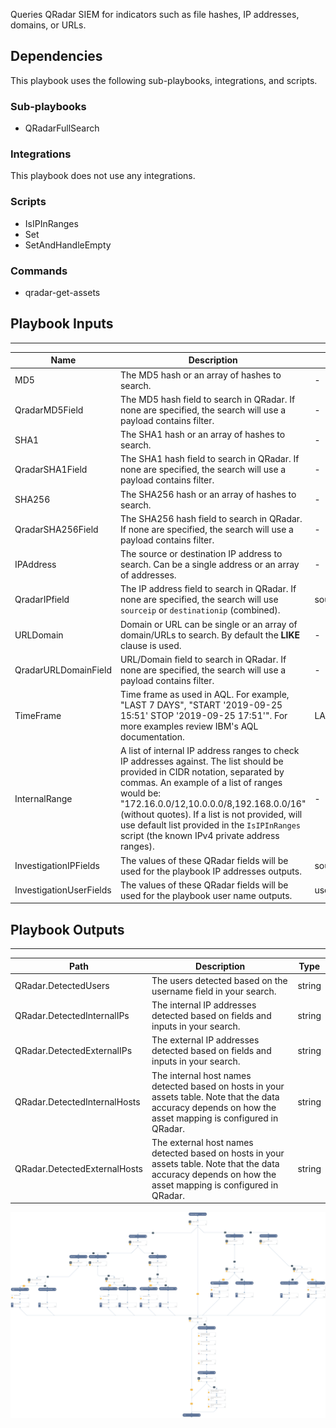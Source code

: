 Queries QRadar SIEM for indicators such as file hashes, IP addresses, domains, or URLs. 

## Dependencies
This playbook uses the following sub-playbooks, integrations, and scripts.

### Sub-playbooks
* QRadarFullSearch

### Integrations
This playbook does not use any integrations.

### Scripts
* IsIPInRanges
* Set
* SetAndHandleEmpty

### Commands
* qradar-get-assets

## Playbook Inputs
---

| **Name** | **Description** | **Default Value** | **Required** |
| --- | --- | --- | --- | 
| MD5 | The MD5 hash or an array of hashes to search. | - | Optional |
| QradarMD5Field | The MD5 hash field to search in QRadar. If none are specified, the search will use a payload contains filter. | - | Optional |
| SHA1 | The SHA1 hash or an array of hashes to search. | - | Optional |
| QradarSHA1Field | The SHA1 hash field to search in QRadar. If none are specified, the search will use a payload contains filter. | - |  Optional |
| SHA256 | The SHA256 hash or an array of hashes to search. | - | Optional |
| QradarSHA256Field | The SHA256 hash field to search in QRadar. If none are specified, the search will use a payload contains filter. | - | Optional |
| IPAddress | The source or destination IP address to search. Can be a single address or an array of addresses. | - | Optional |
| QradarIPfield | The IP address field to search in QRadar. If none are specified, the search will use `sourceip` or `destinationip` (combined). | sourceip,destinationip | Optional |
| URLDomain | Domain or URL can be single or an array of domain/URLs to search. By default the **LIKE** clause is used. | - | Optional |
| QradarURLDomainField | URL/Domain field to search in QRadar. If none are specified, the search will use a payload contains filter.  | - | Optional |
| TimeFrame | Time frame as used in AQL. For example, "LAST 7 DAYS", "START '2019-09-25 15:51' STOP '2019-09-25 17:51'". For more examples review IBM's AQL documentation. | LAST 7 DAYS | Optional |
| InternalRange | A list of internal IP address ranges to check IP addresses against. The list should be provided in CIDR notation, separated by commas. An example of a list of ranges would be: "172.16.0.0/12,10.0.0.0/8,192.168.0.0/16" (without quotes). If a list is not provided, will use default list provided in the `IsIPInRanges` script (the known IPv4 private address ranges). | - | Optional |
| InvestigationIPFields | The values of these QRadar fields will be used for the playbook IP addresses outputs. | sourceip,destinationip | Required |
| InvestigationUserFields | The values of these QRadar fields will be used for the playbook user name outputs. | username | Required |

## Playbook Outputs
---

| **Path** | **Description** | **Type** |
| --- | --- | --- |
| QRadar.DetectedUsers | The users detected based on the username field in your search. | string |
| QRadar.DetectedInternalIPs | The internal IP addresses detected based on fields and inputs in your search. | string |
| QRadar.DetectedExternalIPs | The external IP addresses detected based on fields and inputs in your search. | string |
| QRadar.DetectedInternalHosts | The internal host names detected based on hosts in your assets table. Note that the data accuracy depends on how the asset mapping is configured in QRadar. | string |
| QRadar.DetectedExternalHosts | The external host names detected based on hosts in your assets table. Note that the data accuracy depends on how the asset mapping is configured in QRadar. | string |

![QRadar_Indicator_Hunting_V2](https://github.com/ElazarK/content-docs/blob/master/images/playbooks/QRadar_Indicator_Hunting_V2.png)
